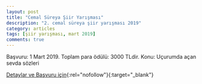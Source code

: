 ```yaml
---
layout: post
title: "Cemal Süreya Şiir Yarışması"
description: "2. cemal süreya şiir yarışması 2019"
category: articles
tags: [şiir yarışması, mart 2019]
comments: true
---
```


Başvuru: 1 Mart 2019. Toplam para ödülü: 3000 TLdir.
Konu: Uçurumda açan sevda sözleri

[Detaylar ve Başvuru için](http://hpal.meb.k12.tr/icerikler/cemal-sureya-siir-yarismasi_5846091.html?utm_source=edebiyatyarismalari.com&utm_medium=affiliate){:rel="nofollow"}{:target="_blank"}